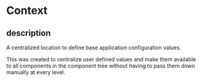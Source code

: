 # Context

## description

A centralized location to define base application configuration values.

This was created to centralize user defined values and make them available to all components in the component tree without having to pass them down manually at every level.
